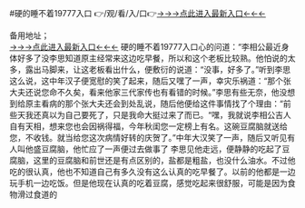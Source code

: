 #硬的睡不着19777入口
👉/观/看/入/口👉<a href="https://8h6e.com ">→→→点此进入最新入口←←←</a>
   

备用地址；  
<a href="https://6h8k.top ">→→→点此进入最新入口←←←</a>
硬的睡不着19777入口心的问道：“李相公最近身体好多了没李思知道原主经常来这边吃早餐，所以和这个老板比较熟。他怕说的太多，露出马脚来，让这老板看出什么，便敷衍的说道：“没事，好多了。”听到李思这么说，这中年汉子便宽慰的笑了起来，随后又嘿了一声，幸灾乐祸道：“那个张大夫还说您命不久矣，看来他家三代家传也有看错的时候。”李思有些无奈，他没想到给原主看病的那个张大夫还会到处乱说，随后他便给这件事情找了个理由：“前些天我还真以为自己要死了，只是我命大挺过来了而已。“嘿，我就说李相公吉人自有天相，想来您也会因祸得福，今年秋闺您一定榜上有名。这碗豆腐脑就送给您，不收钱。就当给您这次病情好转的庆贺了。”中年大汉笑了一声，随后又听见有人叫他盛豆腐脑，他忙应了一声便过去做事了
李思见他走远，便静静的吃起了豆腐脑，这里的豆腐脑和前世还是有点区别的，盐都是粗盐，也没什么油水。不过他吃的很认真，他也不知道自己有多久没有这么认真的吃早餐了。以前的他都是一边玩手机一边吃饭。但是他现在认真的吃着豆腐，感觉吃起来很舒服，可能是因为食物滑过食道的
